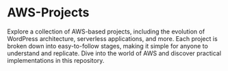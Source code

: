 # AWS-Projects

Explore a collection of AWS-based projects, including the evolution of WordPress architecture, serverless applications, and more. Each project is broken down into easy-to-follow stages, making it simple for anyone to understand and replicate. Dive into the world of AWS and discover practical implementations in this repository.
